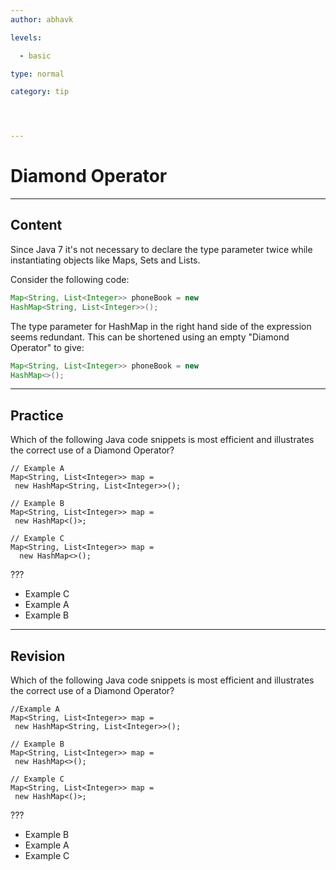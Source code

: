 ```yaml
---
author: abhavk

levels:

  - basic

type: normal

category: tip




---
```


# Diamond Operator

---
## Content

Since Java 7 it's not necessary to declare the type parameter twice while instantiating objects like Maps, Sets and Lists.

Consider the following code:
```java
Map<String, List<Integer>> phoneBook = new 
HashMap<String, List<Integer>>();
```
The type parameter for HashMap in the right hand side of the expression seems redundant. This can be shortened using an empty "Diamond Operator" to give: 
```java
Map<String, List<Integer>> phoneBook = new 
HashMap<>();
```

---
## Practice

Which of the following Java code snippets is most efficient and illustrates the correct use of a Diamond Operator? 
```
// Example A
Map<String, List<Integer>> map = 
 new HashMap<String, List<Integer>>(); 

// Example B 
Map<String, List<Integer>> map = 
 new HashMap<()>; 

// Example C 
Map<String, List<Integer>> map =
  new HashMap<>();
``` 
???

* Example C
* Example A
* Example B

---
## Revision

Which of the following Java code snippets is most efficient and illustrates the correct use of a Diamond Operator? 

```
//Example A
Map<String, List<Integer>> map = 
 new HashMap<String, List<Integer>>();

// Example B
Map<String, List<Integer>> map = 
 new HashMap<>();

// Example C 
Map<String, List<Integer>> map = 
 new HashMap<()>;
```

???


* Example B
* Example A
* Example C

